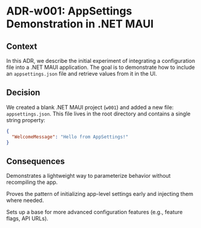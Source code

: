 # ADR-w001: AppSettings Demonstration in .NET MAUI

## Context

In this ADR, we describe the initial experiment of integrating a configuration file into a .NET MAUI application. The goal is to demonstrate how to include an `appsettings.json` file and retrieve values from it in the UI.

## Decision

We created a blank .NET MAUI project (`w001`) and added a new file: `appsettings.json`. This file lives in the root directory and contains a single string property:

```json
{
  "WelcomeMessage": "Hello from AppSettings!"
}
```

## Consequences

Demonstrates a lightweight way to parameterize behavior without recompiling the app.

Proves the pattern of initializing app-level settings early and injecting them where needed.

Sets up a base for more advanced configuration features (e.g., feature flags, API URLs).